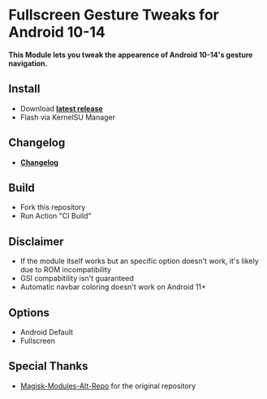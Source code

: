 # Fullscreen Gesture Tweaks for Android 10-14

**This Module lets you tweak the appearence of Android 10-14's gesture navigation.**

## Install
- Download **[latest release](https://github.com/SchweGELBin/Simple-HideNavBar/releases/latest/download/Simple-HideNavBar.zip)**
- Flash via KernelSU Manager

## Changelog
- **[Changelog](https://github.com/SchweGELBin/Simple-HideNavBar/blob/master/CHANGELOG.md)**

## Build
- Fork this repository
- Run Action "CI Build"

## Disclaimer
- If the module itself works but an specific option doesn't work, it's likely due to ROM incompatibility
- GSI compabitility isn't guaranteed
- Automatic navbar coloring doesn't work on Android 11+

## Options
- Android Default
- Fullscreen

## Special Thanks
- [Magisk-Modules-Alt-Repo](https://github.com/Magisk-Modules-Alt-Repo/HideNavBar) for the original repository
